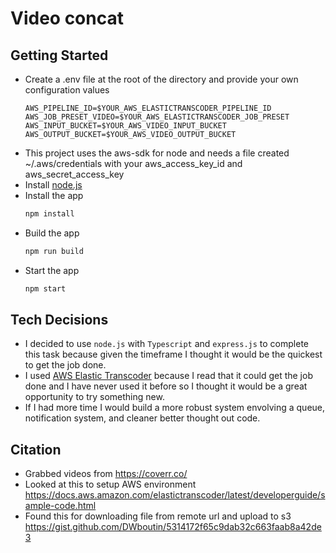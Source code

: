 # Video concat

## Getting Started
- Create a .env file at the root of the directory and provide your own configuration values
    ```PORT=$YOUR_PORT
    AWS_PIPELINE_ID=$YOUR_AWS_ELASTICTRANSCODER_PIPELINE_ID
    AWS_JOB_PRESET_VIDEO=$YOUR_AWS_ELASTICTRANSCODER_JOB_PRESET
    AWS_INPUT_BUCKET=$YOUR_AWS_VIDEO_INPUT_BUCKET
    AWS_OUTPUT_BUCKET=$YOUR_AWS_VIDEO_OUTPUT_BUCKET
    ```
- This project uses the aws-sdk for node and needs a file created ~/.aws/credentials with your aws_access_key_id and aws_secret_access_key
- Install [node.js](https://nodejs.org/en/download/)
- Install the app
    ```bash
    npm install
    ```
- Build the app
    ```bash
    npm run build
    ```
- Start the app
    ```bash
    npm start
    ```
    
## Tech Decisions
- I decided to use `node.js` with `Typescript` and `express.js` to complete this task because given the timeframe I thought it would be the quickest to get the job done.
- I used [AWS Elastic Transcoder](https://aws.amazon.com/elastictranscoder/) because I read that it could get the job done and I have never used it before so I thought it would be a great opportunity to try something new.
- If I had more time I would build a more robust system envolving a queue, notification system, and cleaner better thought out code.

## Citation
- Grabbed videos from https://coverr.co/
- Looked at this to setup AWS environment https://docs.aws.amazon.com/elastictranscoder/latest/developerguide/sample-code.html
- Found this for downloading file from remote url and upload to s3 https://gist.github.com/DWboutin/5314172f65c9dab32c663faab8a42de3
